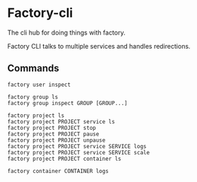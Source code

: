 # Factory-cli

The cli hub for doing things with factory.

Factory CLI talks to multiple services and handles redirections.

## Commands

    factory user inspect

    factory group ls
    factory group inspect GROUP [GROUP...]

    factory project ls
    factory project PROJECT service ls
    factory project PROJECT stop
    factory project PROJECT pause
    factory project PROJECT unpause
    factory project PROJECT service SERVICE logs
    factory project PROJECT service SERVICE scale
    factory project PROJECT container ls

    factory container CONTAINER logs
